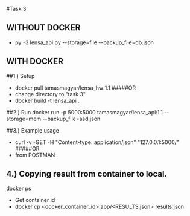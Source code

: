 


#Task 3
## WITHOUT DOCKER
* py -3 lensa_api.py --storage=file --backup_file=db.json


## WITH DOCKER
##1.) Setup
* docker pull tamasmagyar/lensa_hw:1.1 
#####OR
* change directory to "task 3" 
* docker build -t lensa_api .      

     
##2.) Run
docker run  -p 5000:5000 tamasmagyar/lensa_api:1.1  --storage=mem --backup_file=asd.json


##3.) Example usage
* curl -v -GET -H "Content-type: application/json" "127.0.0.1:5000/"
#####OR
* from POSTMAN

## 4.) Copying result from container to local.
docker ps
   * Get container id      
* docker cp <docker_container_id>:app/<RESULTS.json> results.json